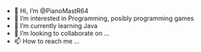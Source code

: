 - 👋 Hi, I’m @PianoMastR64
- 👀 I’m interested in Programming, posibly programming games
- 🌱 I’m currently learning Java
- 💞️ I’m looking to collaborate on ...
- 📫 How to reach me ...

<!---
PianoMastR64/PianoMastR64 is a ✨ special ✨ repository because its `README.md` (this file) appears on your GitHub profile.
You can click the Preview link to take a look at your changes.
--->
